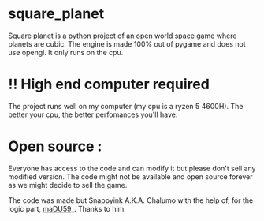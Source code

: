# square_planet

Square planet is a python project of an open world space game where planets are cubic.
The engine is made 100% out of pygame and does not use opengl. It only runs on the cpu.

# !! High end computer required

The project runs well on my computer (my cpu is a ryzen 5 4600H).
The better your cpu, the better perfomances you'll have.

# Open source :

Everyone has access to the code and can modify it but please don't sell any modified version.
The code might not be available and open source forever as we might decide to sell the game.

The code was made but Snappyink A.K.A. Chalumo with the help of, for the logic part,
[maDU59_](https://www.youtube.com/@maDU59_). Thanks to him.
